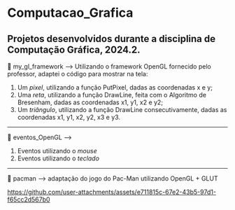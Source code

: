 # Computacao_Grafica
Projetos desenvolvidos durante a disciplina de Computação Gráfica, 2024.2.
---
📁 my_gl_framework --> Utilizando o framework OpenGL fornecido pelo professor, adaptei o código para mostrar na tela:
1. Um *pixel*, utilizando a função PutPixel, dadas as coordenadas x e y;
2. Uma *reta*, utilizando a função DrawLine, feita com o Algoritmo de Bresenham, dadas as coordenadas x1, y1, x2 e y2;
3. Um *triângulo*, utilizando a função DrawLine consecutivamente, dadas as coordenadas x1, y1, x2, y2, x3 e y3.
---
📁 eventos_OpenGL --> 
1. Eventos utilizando o *mouse*
2. Eventos utilizando o *teclado*
---
📁 pacman --> adaptação do jogo do Pac-Man utilizando OpenGL + GLUT

https://github.com/user-attachments/assets/e711815c-67e2-43b5-97d1-f65cc2d567b0

